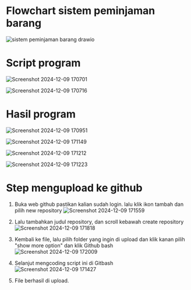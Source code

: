 # Flowchart sistem peminjaman barang
![sistem peminjaman barang drawio](https://github.com/user-attachments/assets/953831f2-17c5-4b76-94c3-b3bb12c7652b)

# Script program
![Screenshot 2024-12-09 170701](https://github.com/user-attachments/assets/ec91da2a-f867-4a63-aa61-6ecab22a4fb2)

![Screenshot 2024-12-09 170716](https://github.com/user-attachments/assets/40969abc-31df-4880-aa6f-bf8fead15f96)

# Hasil program
![Screenshot 2024-12-09 170951](https://github.com/user-attachments/assets/70d1023b-428e-4529-adef-46e3ec2a6d01)

![Screenshot 2024-12-09 171149](https://github.com/user-attachments/assets/74762bde-f8ce-4907-8c0c-ffcf2487bfb8)

![Screenshot 2024-12-09 171212](https://github.com/user-attachments/assets/bbe73948-5be6-4e12-8993-f65603548447)

![Screenshot 2024-12-09 171223](https://github.com/user-attachments/assets/b5276ba0-76fd-4c53-994f-ce9d01cf270b)

# Step mengupload ke github
1. Buka web github pastikan kalian sudah login. lalu klik ikon tambah dan pilih new repository
   ![Screenshot 2024-12-09 171559](https://github.com/user-attachments/assets/d29779c6-0ec8-4d0d-aa02-d0e7eff6d6ea)

2. Lalu tambahkan judul repository, dan scroll kebawah create repository
   ![Screenshot 2024-12-09 171818](https://github.com/user-attachments/assets/8b7f1b10-008f-4c1a-8c6a-e7d9e72e8a1d)

3. Kembali ke file, lalu pilih folder yang ingin di upload dan klik kanan pilih "show more option" dan klik Github bash
   ![Screenshot 2024-12-09 172009](https://github.com/user-attachments/assets/29eb6f71-45aa-4d6a-b167-eb5783a16fb7)

4. Selanjut mengcoding script ini di Gitbash
   ![Screenshot 2024-12-09 171427](https://github.com/user-attachments/assets/c32acef8-72dc-4389-968c-eda21b6ed69d)

5. File berhasil di upload.


